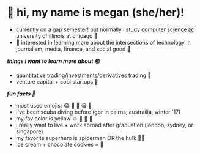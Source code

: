 <!DOCTYPE html>
<html>
<head>
<body>

  <h1>👋 hi, my name is megan (she/her)!</h1>

  <ul> 
  <li> currently on a gap semester! but normally i study computer science @ university of illinois at chicago 📓 </li>
  <li> 🌿 interested in learning more about the intersections of technology in journalism, media, finance, and social good 🌿 </li>
  </ul>
  
  <p><i><b> things i want to learn more about 📚</p></i></b>
  <ul> 
  <li> quantitative trading/investments/derivatives trading 🏦 </li>
  <li> venture capital + cool startups 🎲 </li>
  </ul>
    
  <p><i><b>fun facts 🤪</p></i></b>
  
  <ul>
 <li>  most used emojis: 😂 🥺 🥰 😪 🤩 </li>
  <li>  i've been scuba diving before (gbr in cairns, austrailia, winter '17) </li>
  <li>  my fav color is yellow ☺️ 🌼 🐝 🍋</li>
  <li>  i really want to live + work abroad after graduation (london, sydney, or singapore) </li>
  <li>  my favorite superhero is spiderman OR the hulk 🦸‍♀️ </li>
  <li>  ice cream + chocolate cookies = 👅 </li>
  </ul>

</body>
</html>
